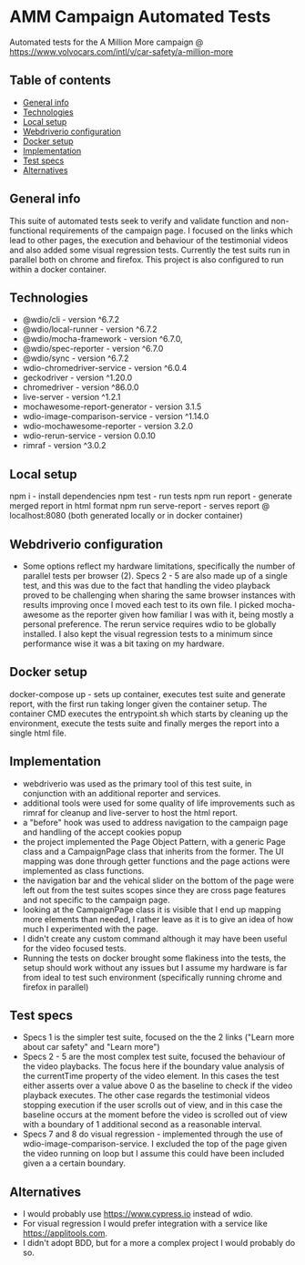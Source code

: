 # AMM Campaign Automated Tests

Automated tests for the A Million More campaign @ https://www.volvocars.com/intl/v/car-safety/a-million-more

## Table of contents

- [General info](#general-info)
- [Technologies](#technologies)
- [Local setup](#local-setup)
- [Webdriverio configuration](#webdriverio-configuration)
- [Docker setup](#docker-setup)
- [Implementation](#implementation)
- [Test specs](#test-specs)
- [Alternatives](#alternatives)

## General info

This suite of automated tests seek to verify and validate function and non-functional requirements of the campaign page. I focused on the links which lead to other pages, the execution and behaviour of the testimonial videos and also added some visual regression tests. Currently the test suits run in parallel both on chrome and firefox. This project is also configured to run within a docker container.

## Technologies

- @wdio/cli - version ^6.7.2
- @wdio/local-runner - version ^6.7.2
- @wdio/mocha-framework - version ^6.7.0,
- @wdio/spec-reporter - version ^6.7.0
- @wdio/sync - version ^6.7.2
- wdio-chromedriver-service - version ^6.0.4
- geckodriver - version ^1.20.0
- chromedriver - version ^86.0.0
- live-server - version ^1.2.1
- mochawesome-report-generator - version 3.1.5
- wdio-image-comparison-service - version ^1.14.0
- wdio-mochawesome-reporter - version 3.2.0
- wdio-rerun-service - version 0.0.10
- rimraf - version ^3.0.2

## Local setup

npm i - install dependencies
npm test - run tests
npm run report - generate merged report in html format
npm run serve-report - serves report @ localhost:8080 (both generated locally or in docker container)

## Webdriverio configuration

- Some options reflect my hardware limitations, specifically the number of parallel tests per browser (2). Specs 2 - 5 are also made up of a single test, and this was due to the fact that handling the video playback proved to be challenging when sharing the same browser instances with results improving once I moved each test to its own file. I picked mocha-awesome as the reporter given how familiar I was with it, being mostly a personal preference. The rerun service requires wdio to be globally installed. I also kept the visual regression tests to a minimum since performance wise it was a bit taxing on my hardware.

## Docker setup

docker-compose up - sets up container, executes test suite and generate report, with the first run taking longer given the container setup. The container CMD executes the entrypoint.sh which starts by cleaning up the environment, execute the tests suite and finally merges the report into a single html file.

## Implementation

- webdriverio was used as the primary tool of this test suite, in conjunction with an additional reporter and services.
- additional tools were used for some quality of life improvements such as rimraf for cleanup and live-server to host the html report.
- a "before" hook was used to address navigation to the campaign page and handling of the accept cookies popup
- the project implemented the Page Object Pattern, with a generic Page class and a CampaignPage class that inherits from the former. The UI mapping was done through getter functions and the page actions were implemented as class functions.
- the navigation bar and the vehical slider on the bottom of the page were left out from the test suites scopes since they are cross page features and not specific to the campaign page.
- looking at the CampaignPage class it is visible that I end up mapping more elements than needed, I rather leave as it is to give an idea of how much I experimented with the page.
- I didn't create any custom command although it may have been useful for the video focused tests.
- Running the tests on docker brought some flakiness into the tests, the setup should work without any issues but I assume my hardware is far from ideal to test such environment (specifically running chrome and firefox in parallel)

## Test specs

- Specs 1 is the simpler test suite, focused on the the 2 links ("Learn more about car safety" and "Learn more")
- Specs 2 - 5 are the most complex test suite, focused the behaviour of the video playbacks. The focus here if the boundary value analysis of the currentTime property of the video element. In this cases the test either asserts over a value above 0 as the baseline to check if the video playback executes. The other case regards the testimonial videos stopping execution if the user scrolls out of view, and in this case the baseline occurs at the moment before the video is scrolled out of view with a boundary of 1 additional second as a reasonable interval.
- Specs 7 and 8 do visual regression - implemented through the use of wdio-image-comparison-service. I excluded the top of the page given the video running on loop but I assume this could have been included given a a certain boundary.

## Alternatives

- I would probably use https://www.cypress.io instead of wdio.
- For visual regression I would prefer integration with a service like https://applitools.com.
- I didn't adopt BDD, but for a more a complex project I would probably do so.
